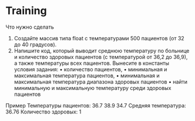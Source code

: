 # Training
Что нужно сделать
1.	Создайте массив типа float с температурами 500 пациентов (от 32 до 40 градусов).
2.	Напишите код, который выводит среднюю температуру по больнице и количество здоровых пациентов (с температурой от 36,2 до 36,9), а также температуры всех пациентов.
Вынесите в константы условия задания:
•	количество пациентов,
•	минимальная и максимальная температура пациентов,
•	минимальная и максимальная температура диапазона здоровых пациентов 
•	найти минимальную и максимальную температуру среди здоровых пациентов
      
      
 
Пример
Температуры пациентов: 36.7 38.9 34.7
Средняя температура: 36.76
Количество здоровых: 1
